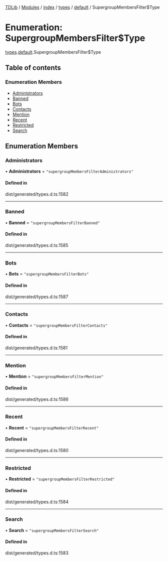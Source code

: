 [TDLib](../README.md) / [Modules](../modules.md) / [index](../modules/index.md) / [types](../modules/index.types.md) / [default](../modules/index.types.default.md) / SupergroupMembersFilter$Type

# Enumeration: SupergroupMembersFilter$Type

[types](../modules/index.types.md).[default](../modules/index.types.default.md).SupergroupMembersFilter$Type

## Table of contents

### Enumeration Members

- [Administrators](index.types.default.SupergroupMembersFilter_Type.md#administrators)
- [Banned](index.types.default.SupergroupMembersFilter_Type.md#banned)
- [Bots](index.types.default.SupergroupMembersFilter_Type.md#bots)
- [Contacts](index.types.default.SupergroupMembersFilter_Type.md#contacts)
- [Mention](index.types.default.SupergroupMembersFilter_Type.md#mention)
- [Recent](index.types.default.SupergroupMembersFilter_Type.md#recent)
- [Restricted](index.types.default.SupergroupMembersFilter_Type.md#restricted)
- [Search](index.types.default.SupergroupMembersFilter_Type.md#search)

## Enumeration Members

### Administrators

• **Administrators** = ``"supergroupMembersFilterAdministrators"``

#### Defined in

dist/generated/types.d.ts:1582

___

### Banned

• **Banned** = ``"supergroupMembersFilterBanned"``

#### Defined in

dist/generated/types.d.ts:1585

___

### Bots

• **Bots** = ``"supergroupMembersFilterBots"``

#### Defined in

dist/generated/types.d.ts:1587

___

### Contacts

• **Contacts** = ``"supergroupMembersFilterContacts"``

#### Defined in

dist/generated/types.d.ts:1581

___

### Mention

• **Mention** = ``"supergroupMembersFilterMention"``

#### Defined in

dist/generated/types.d.ts:1586

___

### Recent

• **Recent** = ``"supergroupMembersFilterRecent"``

#### Defined in

dist/generated/types.d.ts:1580

___

### Restricted

• **Restricted** = ``"supergroupMembersFilterRestricted"``

#### Defined in

dist/generated/types.d.ts:1584

___

### Search

• **Search** = ``"supergroupMembersFilterSearch"``

#### Defined in

dist/generated/types.d.ts:1583
